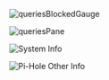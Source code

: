 
![queriesBlockedGauge](https://github.com/dubbadhar/piHoleLCDStat/blob/master/screenshots/3.2_320x240/20200302_013928.jpg)

![queriesPane](https://github.com/dubbadhar/piHoleLCDStat/blob/master/screenshots/3.2_320x240/20200302_013933.jpg)

![System Info](https://github.com/dubbadhar/piHoleLCDStat/blob/master/screenshots/3.2_320x240/20200302_013938.jpg)

![Pi-Hole Other Info](https://github.com/dubbadhar/piHoleLCDStat/blob/master/screenshots/3.2_320x240/20200302_013942.jpg)
